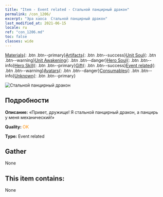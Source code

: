 ```yaml
---
title: "Item - Event related - Стальной панцирный дракон"
permalink: /con_1206/
excerpt: "Эра хаоса  Стальной панцирный дракон"
last_modified_at: 2021-06-15
locale: ru
ref: "con_1206.md"
toc: false
classes: wide
---
```

 [Materials](/ItemsRU/){: .btn .btn--primary}[Artifacts](/ItemsRU/Artifacts/){: .btn .btn--success}[Unit Soul](/ItemsRU/UnitSoul/){: .btn .btn--warning}[Unit Awakening](/ItemsRU/UnitAwakening/){: .btn .btn--danger}[Hero Soul](/ItemsRU/HeroSoul/){: .btn .btn--info}[Hero Skill](/ItemsRU/HeroSkill/){: .btn .btn--primary}[Gift](/ItemsRU/Gift/){: .btn .btn--success}[Event related](/ItemsRU/Events/){: .btn .btn--warning}[Avatars](/ItemsRU/Avatars/){: .btn .btn--danger}[Consumables](/ItemsRU/Consumables/){: .btn .btn--info}[Unknown](/ItemsRU/Unknown/){: .btn .btn--primary}

 ![Стальной панцирный дракон](/images/t/i_81521231.png)

## Подробности
 **Описание:** «Привет, дружище! Я стальной панцирный дракон, а панцирь у меня механический!»

 **Quality:** <span style="color: #FF8C00">OK</span>

 **Type:** Event related

## Gather

  None

## This item contains:

  None

